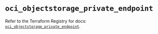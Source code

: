 # `oci_objectstorage_private_endpoint`

Refer to the Terraform Registry for docs: [`oci_objectstorage_private_endpoint`](https://registry.terraform.io/providers/hashicorp/oci/7.19.0/docs/resources/objectstorage_private_endpoint).
